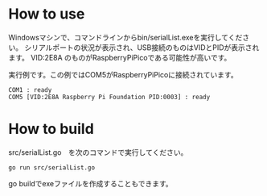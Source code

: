 # How to use

Windowsマシンで、コマンドラインからbin/serialList.exeを実行してください。
シリアルポートの状況が表示され、USB接続のものはVIDとPIDが表示されます。
VID:2E8A のものがRaspberryPiPicoである可能性が高いです。

実行例です。この例ではCOM5がRaspberryPiPicoに接続されています。

```
COM1 : ready
COM5 [VID:2E8A Raspberry Pi Foundation PID:0003] : ready
```

# How to build 

src/serialList.go　を次のコマンドで実行してください。

```
go run src/serialList.go
```

go buildでexeファイルを作成することもできます。
